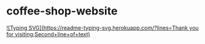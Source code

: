 # coffee-shop-website


[![Typing SVG](https://readme-typing-svg.herokuapp.com/?lines=Thank you for visiting;Second+line+of+text)](https://git.io/typing-svg)

